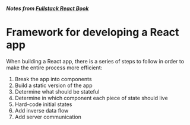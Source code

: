 ##### Notes from [Fullstack React Book](https://www.fullstackreact.com/)


# Framework for developing a React app

When building a React app, there is a series of steps to follow in order to make the entire process more efficient:

1. Break the app into components
2. Build a static version of the app
3. Determine what should be stateful
4. Determine in which component each piece of state should live 
5. Hard-code initial states
6. Add inverse data flow
7. Add server communication
